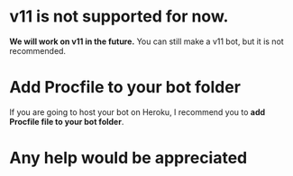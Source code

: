 # v11 is not supported for now.
**We will work on v11 in the future.** You can still make a v11 bot, but it is not recommended.
# Add Procfile to your bot folder
If you are going to host your bot on Heroku, I recommend you to **add Procfile file to your bot folder**.
# Any help would be appreciated